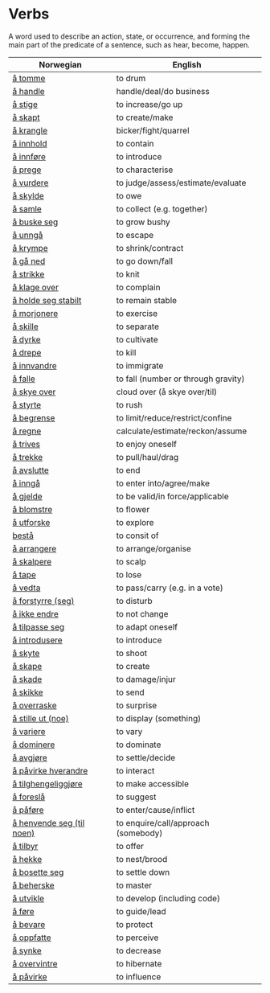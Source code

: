# Verbs

A word used to describe an action, state, or occurrence, and forming the main part of the predicate of a sentence, such as hear, become, happen.

| Norwegian | English |
| --- | --- |
| [å tomme](https://www.ordnett.no/search?language=no&phrase=å%20tomme) | to drum |
| [å handle](https://www.ordnett.no/search?language=no&phrase=å%20handle) | handle/deal/do business |
| [å stige](https://www.ordnett.no/search?language=no&phrase=å%20stige) | to increase/go up |
| [å skapt](https://www.ordnett.no/search?language=no&phrase=å%20skapt) | to create/make |
| [å krangle](https://www.ordnett.no/search?language=no&phrase=å%20krangle) | bicker/fight/quarrel |
| [å innhold](https://www.ordnett.no/search?language=no&phrase=å%20innhold) | to contain |
| [å innføre](https://www.ordnett.no/search?language=no&phrase=å%20innføre) | to introduce |
| [å prege](https://www.ordnett.no/search?language=no&phrase=å%20prege) | to characterise |
| [å vurdere](https://www.ordnett.no/search?language=no&phrase=å%20vurdere) | to judge/assess/estimate/evaluate |
| [å skylde](https://www.ordnett.no/search?language=no&phrase=å%20skylde) | to owe |
| [å samle](https://www.ordnett.no/search?language=no&phrase=å%20samle) | to collect (e.g. together) |
| [å buske seg](https://www.ordnett.no/search?language=no&phrase=å%20buske%20seg) | to grow bushy |
| [å unngå](https://www.ordnett.no/search?language=no&phrase=å%20unngå) | to escape |
| [å krympe](https://www.ordnett.no/search?language=no&phrase=å%20krympe) | to shrink/contract |
| [å gå ned](https://www.ordnett.no/search?language=no&phrase=å%20gå%20ned) | to go down/fall |
| [å strikke](https://www.ordnett.no/search?language=no&phrase=å%20strikke) | to knit |
| [å klage over](https://www.ordnett.no/search?language=no&phrase=å%20klage%20over) | to complain |
| [å holde seg stabilt](https://www.ordnett.no/search?language=no&phrase=å%20holde%20seg%20stabilt) | to remain stable |
| [å morjonere](https://www.ordnett.no/search?language=no&phrase=å%20morjonere) | to exercise |
| [å skille](https://www.ordnett.no/search?language=no&phrase=å%20skille) | to separate |
| [å dyrke](https://www.ordnett.no/search?language=no&phrase=å%20dyrke) | to cultivate |
| [å drepe](https://www.ordnett.no/search?language=no&phrase=å%20drepe) | to kill |
| [å innvandre](https://www.ordnett.no/search?language=no&phrase=å%20innvandre) | to immigrate |
| [å falle](https://www.ordnett.no/search?language=no&phrase=å%20falle) | to fall (number or through gravity) |
| [å skye over](https://www.ordnett.no/search?language=no&phrase=å%20skye%20over) | cloud over (å skye over/til) |
| [å styrte](https://www.ordnett.no/search?language=no&phrase=å%20styrte) | to rush |
| [å begrense](https://www.ordnett.no/search?language=no&phrase=å%20begrense) | to limit/reduce/restrict/confine |
| [å regne](https://www.ordnett.no/search?language=no&phrase=å%20regne) | calculate/estimate/reckon/assume |
| [å trives](https://www.ordnett.no/search?language=no&phrase=å%20trives) | to enjoy oneself |
| [å trekke](https://www.ordnett.no/search?language=no&phrase=å%20trekke) | to pull/haul/drag |
| [å avslutte](https://www.ordnett.no/search?language=no&phrase=å%20avslutte) | to end |
| [å inngå](https://www.ordnett.no/search?language=no&phrase=å%20inngå) | to enter into/agree/make |
| [å gjelde](https://www.ordnett.no/search?language=no&phrase=å%20gjelde) | to be valid/in force/applicable |
| [å blomstre](https://www.ordnett.no/search?language=no&phrase=å%20blomstre) | to flower |
| [å utforske](https://www.ordnett.no/search?language=no&phrase=å%20utforske) | to explore |
| [bestå](https://www.ordnett.no/search?language=no&phrase=bestå) | to consit of |
| [å arrangere](https://www.ordnett.no/search?language=no&phrase=å%20arrangere) | to arrange/organise |
| [å skalpere](https://www.ordnett.no/search?language=no&phrase=å%20skalpere) | to scalp |
| [å tape](https://www.ordnett.no/search?language=no&phrase=å%20tape) | to lose |
| [å vedta](https://www.ordnett.no/search?language=no&phrase=å%20vedta) | to pass/carry (e.g. in a vote) |
| [å forstyrre (seg)](https://www.ordnett.no/search?language=no&phrase=å%20forstyrre%20(seg)) | to disturb |
| [å ikke endre](https://www.ordnett.no/search?language=no&phrase=å%20ikke%20endre) | to not change |
| [å tilpasse seg](https://www.ordnett.no/search?language=no&phrase=å%20tilpasse%20seg) | to adapt oneself |
| [å introdusere](https://www.ordnett.no/search?language=no&phrase=å%20introdusere) | to introduce |
| [å skyte](https://www.ordnett.no/search?language=no&phrase=å%20skyte) | to shoot |
| [å skape](https://www.ordnett.no/search?language=no&phrase=å%20skape) | to create |
| [å skade](https://www.ordnett.no/search?language=no&phrase=å%20skade) | to damage/injur |
| [å skikke](https://www.ordnett.no/search?language=no&phrase=å%20skikke) | to send |
| [å overraske](https://www.ordnett.no/search?language=no&phrase=å%20overraske) | to surprise |
| [å stille ut (noe)](https://www.ordnett.no/search?language=no&phrase=å%20stille%20ut%20(noe)) | to display (something) |
| [å variere](https://www.ordnett.no/search?language=no&phrase=å%20variere) | to vary |
| [å dominere](https://www.ordnett.no/search?language=no&phrase=å%20dominere) | to dominate |
| [å avgjøre](https://www.ordnett.no/search?language=no&phrase=å%20avgjøre) | to settle/decide |
| [å påvirke hverandre](https://www.ordnett.no/search?language=no&phrase=å%20påvirke%20hverandre) | to interact |
| [å tilghengeliggjøre](https://www.ordnett.no/search?language=no&phrase=å%20tilghengeliggjøre) | to make accessible |
| [å foreslå](https://www.ordnett.no/search?language=no&phrase=å%20foreslå) | to suggest |
| [å påføre](https://www.ordnett.no/search?language=no&phrase=å%20påføre) | to enter/cause/inflict |
| [å henvende seg (til noen)](https://www.ordnett.no/search?language=no&phrase=å%20henvende%20seg%20(til%20noen)) | to enquire/call/approach (somebody) |
| [å tilbyr](https://www.ordnett.no/search?language=no&phrase=å%20tilbyr) | to offer |
| [å hekke](https://www.ordnett.no/search?language=no&phrase=å%20hekke) | to nest/brood |
| [å bosette seg](https://www.ordnett.no/search?language=no&phrase=å%20bosette%20seg) | to settle down |
| [å beherske](https://www.ordnett.no/search?language=no&phrase=å%20beherske) | to master |
| [å utvikle](https://www.ordnett.no/search?language=no&phrase=å%20utvikle) | to develop (including code) |
| [å føre](https://www.ordnett.no/search?language=no&phrase=å%20føre) | to guide/lead |
| [å bevare](https://www.ordnett.no/search?language=no&phrase=å%20bevare) | to protect |
| [å oppfatte](https://www.ordnett.no/search?language=no&phrase=å%20oppfatte) | to perceive |
| [å synke](https://www.ordnett.no/search?language=no&phrase=å%20synke) | to decrease |
| [å overvintre](https://www.ordnett.no/search?language=no&phrase=å%20overvintre) | to hibernate |
| [å påvirke](https://www.ordnett.no/search?language=no&phrase=å%20påvirke) | to influence |

